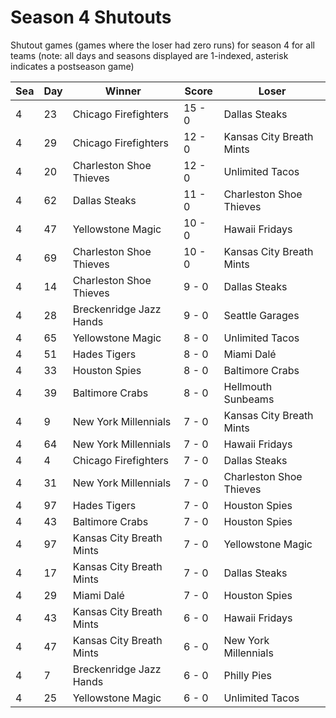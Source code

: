# Season 4 Shutouts



Shutout games (games where the loser had zero runs) for season 4 for all teams (note: all days and seasons displayed are 1-indexed, asterisk indicates a postseason game)


| Sea | Day | Winner | Score | Loser | 
| ------ |------ |------ |------ |------ |
| 4 | 23 | Chicago Firefighters | 15 - 0 | Dallas Steaks | 
| 4 | 29 | Chicago Firefighters | 12 - 0 | Kansas City Breath Mints | 
| 4 | 20 | Charleston Shoe Thieves | 12 - 0 | Unlimited Tacos | 
| 4 | 62 | Dallas Steaks | 11 - 0 | Charleston Shoe Thieves | 
| 4 | 47 | Yellowstone Magic | 10 - 0 | Hawaii Fridays | 
| 4 | 69 | Charleston Shoe Thieves | 10 - 0 | Kansas City Breath Mints | 
| 4 | 14 | Charleston Shoe Thieves | 9 - 0 | Dallas Steaks | 
| 4 | 28 | Breckenridge Jazz Hands | 9 - 0 | Seattle Garages | 
| 4 | 65 | Yellowstone Magic | 8 - 0 | Unlimited Tacos | 
| 4 | 51 | Hades Tigers | 8 - 0 | Miami Dalé | 
| 4 | 33 | Houston Spies | 8 - 0 | Baltimore Crabs | 
| 4 | 39 | Baltimore Crabs | 8 - 0 | Hellmouth Sunbeams | 
| 4 | 9 | New York Millennials | 7 - 0 | Kansas City Breath Mints | 
| 4 | 64 | New York Millennials | 7 - 0 | Hawaii Fridays | 
| 4 | 4 | Chicago Firefighters | 7 - 0 | Dallas Steaks | 
| 4 | 31 | New York Millennials | 7 - 0 | Charleston Shoe Thieves | 
| 4 | 97 | Hades Tigers | 7 - 0 | Houston Spies | 
| 4 | 43 | Baltimore Crabs | 7 - 0 | Houston Spies | 
| 4 | 97 | Kansas City Breath Mints | 7 - 0 | Yellowstone Magic | 
| 4 | 17 | Kansas City Breath Mints | 7 - 0 | Dallas Steaks | 
| 4 | 29 | Miami Dalé | 7 - 0 | Houston Spies | 
| 4 | 43 | Kansas City Breath Mints | 6 - 0 | Hawaii Fridays | 
| 4 | 47 | Kansas City Breath Mints | 6 - 0 | New York Millennials | 
| 4 | 7 | Breckenridge Jazz Hands | 6 - 0 | Philly Pies | 
| 4 | 25 | Yellowstone Magic | 6 - 0 | Unlimited Tacos | 


